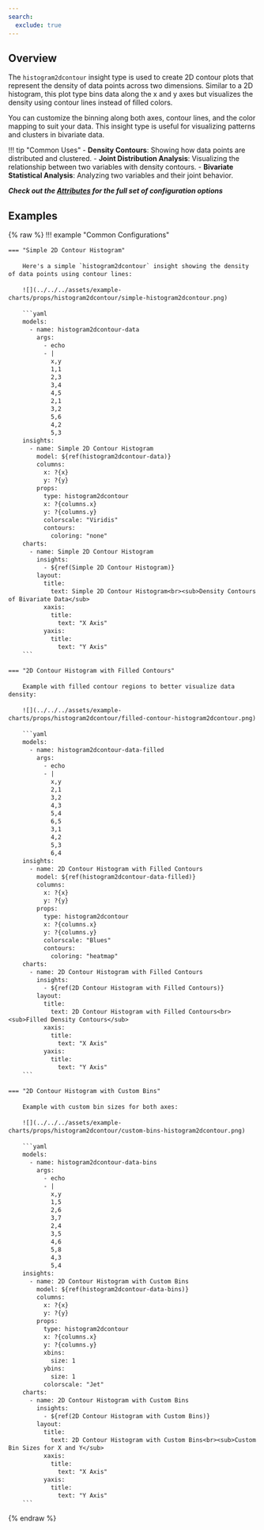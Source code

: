 ```yaml
---
search:
  exclude: true
---
```


<!--start-->

## Overview

The `histogram2dcontour` insight type is used to create 2D contour plots that represent the density of data points across two dimensions. Similar to a 2D histogram, this plot type bins data along the x and y axes but visualizes the density using contour lines instead of filled colors.

You can customize the binning along both axes, contour lines, and the color mapping to suit your data. This insight type is useful for visualizing patterns and clusters in bivariate data.

!!! tip "Common Uses" - **Density Contours**: Showing how data points are distributed and clustered. - **Joint Distribution Analysis**: Visualizing the relationship between two variables with density contours. - **Bivariate Statistical Analysis**: Analyzing two variables and their joint behavior.

_**Check out the [Attributes](../../configuration/Insight/Props/Histogram2dcontour/#attributes) for the full set of configuration options**_

## Examples

{% raw %}
!!! example "Common Configurations"

    === "Simple 2D Contour Histogram"

        Here's a simple `histogram2dcontour` insight showing the density of data points using contour lines:

        ![](../../../assets/example-charts/props/histogram2dcontour/simple-histogram2dcontour.png)

        ```yaml
        models:
          - name: histogram2dcontour-data
            args:
              - echo
              - |
                x,y
                1,1
                2,3
                3,4
                4,5
                2,1
                3,2
                5,6
                4,2
                5,3
        insights:
          - name: Simple 2D Contour Histogram
            model: ${ref(histogram2dcontour-data)}
            columns:
              x: ?{x}
              y: ?{y}
            props:
              type: histogram2dcontour
              x: ?{columns.x}
              y: ?{columns.y}
              colorscale: "Viridis"
              contours:
                coloring: "none"
        charts:
          - name: Simple 2D Contour Histogram
            insights:
              - ${ref(Simple 2D Contour Histogram)}
            layout:
              title:
                text: Simple 2D Contour Histogram<br><sub>Density Contours of Bivariate Data</sub>
              xaxis:
                title:
                  text: "X Axis"
              yaxis:
                title:
                  text: "Y Axis"
        ```

    === "2D Contour Histogram with Filled Contours"

        Example with filled contour regions to better visualize data density:

        ![](../../../assets/example-charts/props/histogram2dcontour/filled-contour-histogram2dcontour.png)

        ```yaml
        models:
          - name: histogram2dcontour-data-filled
            args:
              - echo
              - |
                x,y
                2,1
                3,2
                4,3
                5,4
                6,5
                3,1
                4,2
                5,3
                6,4
        insights:
          - name: 2D Contour Histogram with Filled Contours
            model: ${ref(histogram2dcontour-data-filled)}
            columns:
              x: ?{x}
              y: ?{y}
            props:
              type: histogram2dcontour
              x: ?{columns.x}
              y: ?{columns.y}
              colorscale: "Blues"
              contours:
                coloring: "heatmap"
        charts:
          - name: 2D Contour Histogram with Filled Contours
            insights:
              - ${ref(2D Contour Histogram with Filled Contours)}
            layout:
              title:
                text: 2D Contour Histogram with Filled Contours<br><sub>Filled Density Contours</sub>
              xaxis:
                title:
                  text: "X Axis"
              yaxis:
                title:
                  text: "Y Axis"
        ```

    === "2D Contour Histogram with Custom Bins"

        Example with custom bin sizes for both axes:

        ![](../../../assets/example-charts/props/histogram2dcontour/custom-bins-histogram2dcontour.png)

        ```yaml
        models:
          - name: histogram2dcontour-data-bins
            args:
              - echo
              - |
                x,y
                1,5
                2,6
                3,7
                2,4
                3,5
                4,6
                5,8
                4,3
                5,4
        insights:
          - name: 2D Contour Histogram with Custom Bins
            model: ${ref(histogram2dcontour-data-bins)}
            columns:
              x: ?{x}
              y: ?{y}
            props:
              type: histogram2dcontour
              x: ?{columns.x}
              y: ?{columns.y}
              xbins:
                size: 1
              ybins:
                size: 1
              colorscale: "Jet"
        charts:
          - name: 2D Contour Histogram with Custom Bins
            insights:
              - ${ref(2D Contour Histogram with Custom Bins)}
            layout:
              title:
                text: 2D Contour Histogram with Custom Bins<br><sub>Custom Bin Sizes for X and Y</sub>
              xaxis:
                title:
                  text: "X Axis"
              yaxis:
                title:
                  text: "Y Axis"
        ```

{% endraw %}

<!--end-->
